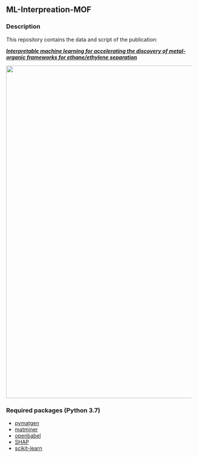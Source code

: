 ## ML-Interpreation-MOF

### Description

This repository contains the data and script of the publication:

**_[Interpretable machine learning for accelerating the discovery of metal-organic frameworks for ethane/ethylene separation](https://doi.org/10.1016/j.cej.2022.136651)_**

<img src="https://repository-images.githubusercontent.com/509028386/90c15d12-eb29-400f-adf1-d773bb5dd3bb" width="900">

### Required packages (Python 3.7)
* [pymatgen](https://pymatgen.org/)
* [matminer](https://github.com/hackingmaterials/matminer)
* [openbabel](http://openbabel.org/wiki/Main_Page)
* [SHAP](https://github.com/slundberg/shap)
* [scikit-learn](https://scikit-learn.org/stable/#)
